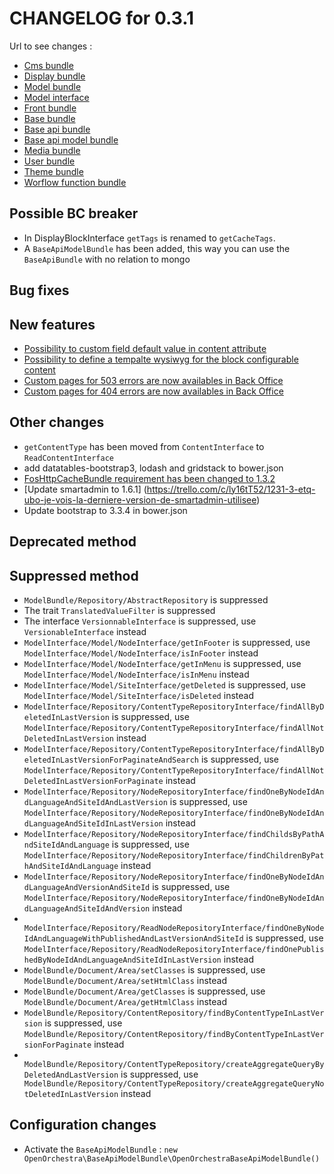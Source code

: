 # CHANGELOG for 0.3.1

Url to see changes : 

 - [Cms bundle](https://github.com/open-orchestra/open-orchestra-cms-bundle/compare/v0.3.0...v0.3.1)
 - [Display bundle](https://github.com/open-orchestra/open-orchestra-display-bundle/compare/v0.3.0...v0.3.1)
 - [Model bundle](https://github.com/open-orchestra/open-orchestra-model-bundle/compare/v0.3.0...v0.3.1)
 - [Model interface](https://github.com/open-orchestra/open-orchestra-model-interface/compare/v0.3.0...v0.3.1)
 - [Front bundle](https://github.com/open-orchestra/open-orchestra-front-bundle/compare/v0.3.0...v0.3.1)
 - [Base bundle](https://github.com/open-orchestra/open-orchestra-base-bundle/compare/v0.3.0...v0.3.1)
 - [Base api bundle](https://github.com/open-orchestra/open-orchestra-base-api-bundle/compare/v0.3.0...v0.3.1)
 - [Base api model bundle](https://github.com/open-orchestra/open-orchestra-base-api-mongo-model-bundle/compare/v0.3.0...v0.3.1)
 - [Media bundle](https://github.com/open-orchestra/open-orchestra-media-bundle/compare/v0.3.0...v0.3.1)
 - [User bundle](https://github.com/open-orchestra/open-orchestra-user-bundle/compare/v0.3.0...v0.3.1)
 - [Theme bundle](https://github.com/open-orchestra/open-orchestra-theme-bundle/compare/v0.3.0...v0.3.1)
 - [Worflow function bundle](https://github.com/open-orchestra/open-orchestra-worflow-function-bundle/compare/v0.3.0...v0.3.1)

## Possible BC breaker

 - In DisplayBlockInterface `getTags` is renamed to `getCacheTags`.
 - A `BaseApiModelBundle` has been added, this way you can use the `BaseApiBundle` with no relation to mongo

## Bug fixes

## New features

 - [Possibility to custom field default value in content attribute](https://trello.com/c/w8EXOG08/1166-3-bo-contenttype-je-peux-ajouter-des-fields-par-defaut-au-choice-sans-casser-l-affichage-en-datatable)
 - [Possibility to define a tempalte wysiwyg for the block configurable content](https://trello.com/c/CFX1aopU/856-0-5-etq-ubo-je-peux-definir-un-template-par-wysiwyg-pour-le-bloc-configurablecontent)
 - [Custom pages for 503 errors are now availables in Back Office](https://trello.com/c/vWmk60YN/548-3-etq-ufront-je-vois-une-page-d-attente-dont-l-url-est-parametree-en-bo-avec-code-http-503-quand-le-site-est-mis-en-maintenance-)
 - [Custom pages for 404 errors are now availables in Back Office](https://trello.com/c/DDpDAQNC/1195-2-etq-ufront-je-vois-une-page-404-contribuee-dans-le-bo)

## Other changes

 - `getContentType` has been moved from `ContentInterface` to `ReadContentInterface`
 - add datatables-bootstrap3, lodash and gridstack to bower.json
 - [FosHttpCacheBundle requirement has been changed to 1.3.2](https://trello.com/c/ur1o05Ol/1030-2-update-de-version-foshttpcachebundle)
 - [Update smartadmin to 1.6.1] (https://trello.com/c/ly16tT52/1231-3-etq-ubo-je-vois-la-derniere-version-de-smartadmin-utilisee)
 - Update bootstrap to 3.3.4 in bower.json

## Deprecated method

## Suppressed method

- ``ModelBundle/Repository/AbstractRepository`` is suppressed
 - The trait ``TranslatedValueFilter`` is suppressed
 - The interface ``VersionnableInterface`` is suppressed, use ``VersionableInterface`` instead
 - ``ModelInterface/Model/NodeInterface/getInFooter`` is suppressed, use ``ModelInterface/Model/NodeInterface/isInFooter`` instead
 - ``ModelInterface/Model/NodeInterface/getInMenu`` is suppressed, use ``ModelInterface/Model/NodeInterface/isInMenu`` instead
 - ``ModelInterface/Model/SiteInterface/getDeleted`` is suppressed, use ``ModelInterface/Model/SiteInterface/isDeleted`` instead
 - ``ModelInterface/Repository/ContentTypeRepositoryInterface/findAllByDeletedInLastVersion`` is suppressed,
    use ``ModelInterface/Repository/ContentTypeRepositoryInterface/findAllNotDeletedInLastVersion`` instead
 - ``ModelInterface/Repository/ContentTypeRepositoryInterface/findAllByDeletedInLastVersionForPaginateAndSearch`` is suppressed,
    use ``ModelInterface/Repository/ContentTypeRepositoryInterface/findAllNotDeletedInLastVersionForPaginate`` instead
 - ``ModelInterface/Repository/NodeRepositoryInterface/findOneByNodeIdAndLanguageAndSiteIdAndLastVersion`` is suppressed, 
    use ``ModelInterface/Repository/NodeRepositoryInterface/findOneByNodeIdAndLanguageAndSiteIdInLastVersion`` instead
 - ``ModelInterface/Repository/NodeRepositoryInterface/findChildsByPathAndSiteIdAndLanguage`` is suppressed, 
    use ``ModelInterface/Repository/NodeRepositoryInterface/findChildrenByPathAndSiteIdAndLanguage`` instead
 - ``ModelInterface/Repository/NodeRepositoryInterface/findOneByNodeIdAndLanguageAndVersionAndSiteId`` is suppressed, 
    use ``ModelInterface/Repository/NodeRepositoryInterface/findOneByNodeIdAndLanguageAndSiteIdAndVersion`` instead
 - `` ModelInterface/Repository/ReadNodeRepositoryInterface/findOneByNodeIdAndLanguageWithPublishedAndLastVersionAndSiteId`` is suppressed, 
    use ``ModelInterface/Repository/ReadNodeRepositoryInterface/findOnePublishedByNodeIdAndLanguageAndSiteIdInLastVersion`` instead
 - ``ModelBundle/Document/Area/setClasses`` is suppressed, use ``ModelBundle/Document/Area/setHtmlClass`` instead
 - ``ModelBundle/Document/Area/getClasses`` is suppressed, use ``ModelBundle/Document/Area/getHtmlClass`` instead
 - ``ModelBundle/Repository/ContentRepository/findByContentTypeInLastVersion`` is suppressed, 
    use ``ModelBundle/Repository/ContentRepository/findByContentTypeInLastVersionForPaginate`` instead
 - `` ModelBundle/Repository/ContentTypeRepository/createAggregateQueryByDeletedAndLastVersion`` is suppressed, 
     use `` ModelBundle/Repository/ContentTypeRepository/createAggregateQueryNotDeletedInLastVersion`` instead

## Configuration changes

 - Activate the `BaseApiModelBundle` : `new OpenOrchestra\BaseApiModelBundle\OpenOrchestraBaseApiModelBundle()`
